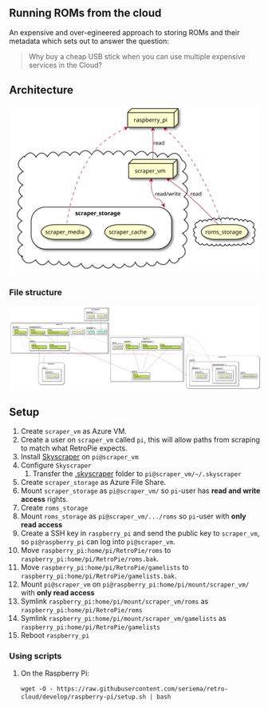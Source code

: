 Running ROMs from the cloud
---

An expensive and over-egineered approach to storing ROMs and their metadata which sets out to answer the question:
> Why buy a cheap USB stick when you can use multiple expensive services in the Cloud?

## Architecture

![architecture-diagram](diagrams/architecture.svg)

### File structure

![filestructure-diagram](diagrams/filestructure.svg)

## Setup

1. Create `scraper_vm` as Azure VM.
1. Create a user on `scraper_vm` called `pi`, this will allow paths from scraping to match what RetroPie expects.
1. Install [Skyscraper](https://github.com/muldjord/skyscraper) on `pi@scraper_vm`
1. Configure `Skyscraper`
    1. Transfer the [.skyscraper](.skyscraper/) folder to `pi@scraper_vm/~/.skyscraper`
1. Create `scraper_storage` as Azure File Share.
1. Mount `scraper_storage` as `pi@scraper_vm/` so `pi`-user has **read and write access** rights.
1. Create `roms_storage`
1. Mount `roms_storage` as `pi@scraper_vm/.../roms` so `pi`-user with **only read access**
1. Create a SSH key in `raspberry_pi` and send the public key to `scraper_vm`, so `pi@raspberry_pi` can log into `pi@scraper_vm`.
1. Move `raspberry_pi:home/pi/RetroPie/roms` to `raspberry_pi:home/pi/RetroPie/roms.bak`.
1. Move `raspberry_pi:home/pi/RetroPie/gamelists` to `raspberry_pi:home/pi/RetroPie/gamelists.bak`.
1. Mount `pi@scraper_vm` on `pi@raspberry_pi:home/pi/mount/scraper_vm/` with **only read access**
1. Symlink `raspberry_pi:home/pi/mount/scraper_vm/roms` as `raspberry_pi:home/pi/RetroPie/roms`
1. Symlink `raspberry_pi:home/pi/mount/scraper_vm/gamelists` as `raspberry_pi:home/pi/RetroPie/gamelists`
1. Reboot `raspberry_pi`

### Using scripts

1. On the Raspberry Pi:
    ```
    wget -O - https://raw.githubusercontent.com/seriema/retro-cloud/develop/raspberry-pi/setup.sh | bash
    ```
